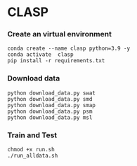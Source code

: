 # CLASP

### Create an virtual environment
```
conda create --name clasp python=3.9 -y
conda activate  clasp
pip install -r requirements.txt
```


### Download data

```
python download_data.py swat
python download_data.py smd
python download_data.py smap
python download_data.py psm
python download_data.py msl
```

### Train and Test

```
chmod +x run.sh
./run_alldata.sh
```
